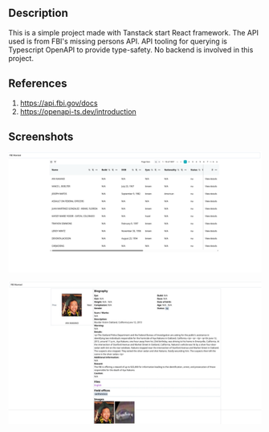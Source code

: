## Description

This is a simple project made with Tanstack start React framework. The API used is from FBI's missing persons API. API tooling for querying is Typescript OpenAPI to provide type-safety. No backend is involved in this project.

## References

1. https://api.fbi.gov/docs
2. https://openapi-ts.dev/introduction

## Screenshots

![](./screenshots/ss1.png)

![](./screenshots/ss2.jpeg)
